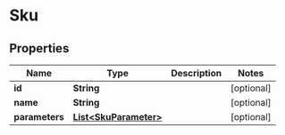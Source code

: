 

# Sku


## Properties

| Name | Type | Description | Notes |
|------------ | ------------- | ------------- | -------------|
|**id** | **String** |  |  [optional] |
|**name** | **String** |  |  [optional] |
|**parameters** | [**List&lt;SkuParameter&gt;**](SkuParameter.md) |  |  [optional] |



